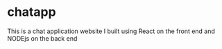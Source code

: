 # chatapp
This is a chat application website I built using React on the front end and NODEjs on the back end
